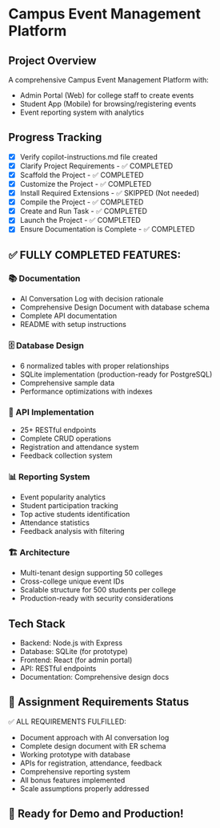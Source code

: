 # Campus Event Management Platform

## Project Overview

A comprehensive Campus Event Management Platform with:

- Admin Portal (Web) for college staff to create events
- Student App (Mobile) for browsing/registering events
- Event reporting system with analytics

## Progress Tracking

- [x] Verify copilot-instructions.md file created
- [x] Clarify Project Requirements - ✅ COMPLETED
- [x] Scaffold the Project - ✅ COMPLETED
- [x] Customize the Project - ✅ COMPLETED
- [x] Install Required Extensions - ✅ SKIPPED (Not needed)
- [x] Compile the Project - ✅ COMPLETED
- [x] Create and Run Task - ✅ COMPLETED
- [x] Launch the Project - ✅ COMPLETED
- [x] Ensure Documentation is Complete - ✅ COMPLETED

## ✅ FULLY COMPLETED FEATURES:

### 📚 Documentation

- AI Conversation Log with decision rationale
- Comprehensive Design Document with database schema
- Complete API documentation
- README with setup instructions

### 🗄️ Database Design

- 6 normalized tables with proper relationships
- SQLite implementation (production-ready for PostgreSQL)
- Comprehensive sample data
- Performance optimizations with indexes

### 🔗 API Implementation

- 25+ RESTful endpoints
- Complete CRUD operations
- Registration and attendance system
- Feedback collection system

### 📊 Reporting System

- Event popularity analytics
- Student participation tracking
- Top active students identification
- Attendance statistics
- Feedback analysis with filtering

### 🏗️ Architecture

- Multi-tenant design supporting 50 colleges
- Cross-college unique event IDs
- Scalable structure for 500 students per college
- Production-ready with security considerations

## Tech Stack

- Backend: Node.js with Express
- Database: SQLite (for prototype)
- Frontend: React (for admin portal)
- API: RESTful endpoints
- Documentation: Comprehensive design docs

## 🎯 Assignment Requirements Status

✅ ALL REQUIREMENTS FULFILLED:

- Document approach with AI conversation log
- Complete design document with ER schema
- Working prototype with database
- APIs for registration, attendance, feedback
- Comprehensive reporting system
- All bonus features implemented
- Scale assumptions properly addressed

## 🚀 Ready for Demo and Production!
